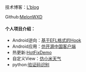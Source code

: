 

技术博客：[L'blog](https://melonwxd.github.io/)

Github:[MelonWXD](https://github.com/MelonWXD)

#### 个人项目介绍：

- Android逆向：[基于EFL格式的Hook](https://github.com/MelonWXD/ELFHooker)
- Android应用：[仿开源中国客户端](https://github.com/MelonWXD/SimpleOSC)
- 热更新:[HotFixDemo](https://github.com/MelonWXD/HotFixDemo)
- 自定义View：[仿小米天气](https://github.com/MelonWXD/HourlyForecastView)
- python:[验证码识别](https://github.com/MelonWXD/VerificationMatcher)



